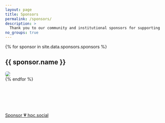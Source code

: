 ```yaml
---
layout: page
title: Sponsors
permalink: /sponsors/
description: >
  Thank you to our community and institutional sponsors for supporting hpc.social!
no_groups: true
---
```


<style>
.gray {
    filter: none;
    -webkit-filter: grayscale(0);
    border-radius: 5px;
}

.gray:hover {
    filter: grayscale(100%);
    -webkit-filter: grayscale(100%);
}
</style>

{% for sponsor in site.data.sponsors.sponsors %}
<div class="card">
<h2>{{ sponsor.name }}</h2>
<a href="{{ sponsor.url }}" target="_blank"><img class="gray" src="{{ site.baseurl }}/{{ sponsor.image }}"></a>
</div>
{% endfor %}

<div style="padding-top:100px">
<a type="button" class="btn btn-primary" target="_blank" href="https://github.com/sponsors/hpc-social?o=esb">Sponsor 💗️ hpc.social</a>
</div>